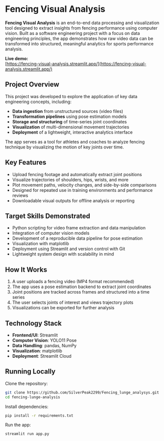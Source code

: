 # Fencing Visual Analysis

**Fencing Visual Analysis** is an end-to-end data processing and visualization tool designed to extract insights from fencing performance using computer vision. Built as a software engineering project with a focus on data engineering principles, the app demonstrates how raw video data can be transformed into structured, meaningful analytics for sports performance analysis.

**Live demo:**  
[https://fencing-visual-analysis.streamlit.app/](https://fencing-visual-analysis.streamlit.app/)

## Project Overview

This project was developed to explore the application of key data engineering concepts, including:

- **Data ingestion** from unstructured sources (video files)
- **Transformation pipelines** using pose estimation models
- **Storage and structuring** of time-series joint coordinates
- **Visualization** of multi-dimensional movement trajectories
- **Deployment** of a lightweight, interactive analytics interface

The app serves as a tool for athletes and coaches to analyze fencing technique by visualizing the motion of key joints over time.

## Key Features

- Upload fencing footage and automatically extract joint positions
- Visualize trajectories of shoulders, hips, wrists, and more
- Plot movement paths, velocity changes, and side-by-side comparisons
- Designed for repeated use in training environments and performance reviews
- Downloadable visual outputs for offline analysis or reporting

## Target Skills Demonstrated

- Python scripting for video frame extraction and data manipulation
- Integration of computer vision models
- Development of a reproducible data pipeline for pose estimation
- Visualization with matplotlib
- Deployment using Streamlit and version control with Git
- Lightweight system design with scalability in mind

## How It Works

1. A user uploads a fencing video (MP4 format recommended)
2. The app uses a pose estimation backend to extract joint coordinates
3. Joint positions are tracked across frames and structured into a time series
4. The user selects joints of interest and views trajectory plots
5. Visualizations can be exported for further analysis

## Technology Stack

- **Frontend/UI**: Streamlit  
- **Computer Vision**: YOLO11 Pose 
- **Data Handling**: pandas, NumPy  
- **Visualization**: matplotlib 
- **Deployment**: Streamlit Cloud  

## Running Locally

Clone the repository:

```bash
git clone https://github.com/SilverPeak2299/Fencing_lunge_analysys.git
cd fencing-lunge-analysis
```

Install dependencies:

```bash
pip install -r requirements.txt
```

Run the app:

```bash
streamlit run app.py
```

